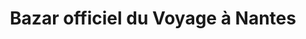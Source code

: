 ---
title: "Bazar officiel du Voyage à Nantes"
url: /nantes/bazar-officiel-du-voyage-a-nantes/
shop: cadeau
---